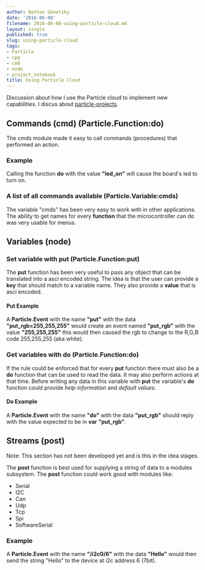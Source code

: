 ```yaml
---
author: Nathan Genetzky
date: '2016-06-08'
filename: 2016-06-08-using-particle-cloud.md
layout: single
published: true
slug: using-particle-cloud
tags:
- Particle
- cpp
- cmd
- node
- project_notebook
title: Using Particle Cloud
---
```


Discussion about how I use the Particle cloud to implement new capabilities.
I discus about [particle-projects][1].

## Commands (cmd) (Particle.Function:do)

The cmds module made it easy to call commands (procedures) that performed an action.

### Example

Calling the function **do** with the value **"led_on"** will cause the board's led
to turn on.

### A list of all commands available (Particle.Variable:cmds)
The variable "cmds" has been very easy to work with in other applications. The 
ability to get names for every **function** that the microcontroller can do was
very usable for menus. 

## Variables (node)

### Set variable with put (Particle.Function:put)
The **put** function has been very useful to pass any object that can be translated
into a asci encoded string. The idea is that the user can provide a **key** that
should match to a variable name. They also provide a **value** that is asci encoded.

#### Put Example

A **Particle.Event** with the name **"put"** with the data **"put_rgb=255,255,255"** 
would create an event named **"put_rgb"** with the value **"255,255,255"** this would
then caused the rgb to change to the R,G,B code 255,255,255 (aka white).

### Get variables with do (Particle.Function:do)
If the rule could be enforced that for every **put** function there must also be
a **do** function that can be used to read the data. It may also perform actions
at that time. Before writing any data in this variable with **put** the variable's
**do** function could provide *help information* and *default values*.

#### Do Example
A **Particle.Event** with the name **"do"** with the data **"put_rgb"**  should 
reply with the value expected to be in **var** **"put_rgb"**.


## Streams (post)

Note: This section has not been developed yet and is this in the idea stages.


The **post** function is best used for supplying a string of data to a modules
subsystem. The **post** function could work good with modules like:
- Serial
- I2C
- Can
- Udp
- Tcp
- Spi
- SoftwareSerial

### Example

A **Particle.Event** with the name **"/i2c0/6"** with the data **"Hello"** would
then send the string "Hello" to the device at i2c address 6 (7bit).



[1]: https://github.com/NGenetzky/particle-projects